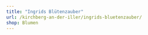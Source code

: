 ```yaml
---
title: "Ingrids Blütenzauber"
url: /kirchberg-an-der-iller/ingrids-bluetenzauber/
shop: Blumen
---
```

